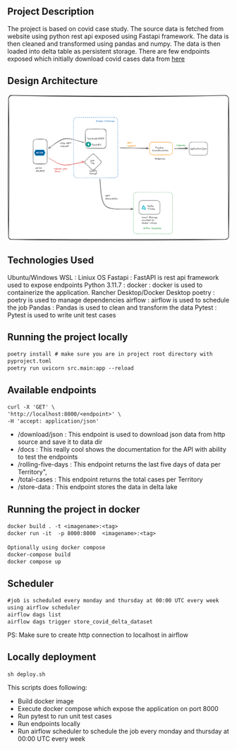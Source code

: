 ## Project Description

The project is based on covid case study. The source data is fetched from website using python rest api exposed using Fastapi framework.
The data is then cleaned and transformed using pandas and numpy. The data is then loaded into delta table as persistent storage.
There are few endpoints exposed which initially download covid cases data from [here](https://www.ecdc.europa.eu/en/publications-data/data-daily-new-cases-covid-19-eueea-country)

## Design Architecture

![Alt text](DESIGN_ARCHITECTURE.png)

## Technologies Used
Ubuntu/Windows WSL : Liniux OS
Fastapi : FastAPI is rest api framework used to expose endpoints 
Python 3.11.7 :
docker : docker is used to containerize the application. Rancher Desktop/Docker Desktop
poetry : poetry is used to manage dependencies
airflow : airflow is used to schedule the job
Pandas : Pandas is used to clean and transform the data
Pytest : Pytest is used to write unit test cases

## Running the project locally 

    poetry install # make sure you are in project root directory with pyproject.toml
    poetry run uvicorn src.main:app --reload 

## Available endpoints

    curl -X 'GET' \
    'http://localhost:8000/<endpoint>' \
    -H 'accept: application/json'

- /download/json : This endpoint is used to download json data from http source and save it to data dir 
- /docs : This really cool shows the documentation for the API with ability to test the endpoints
- /rolling-five-days : This endpoint returns the last five days of data per Territory",
- /total-cases : This endpoint returns the total cases per Territory
- /store-data : This endpoint stores the data in delta lake



## Running the project in docker
    
    docker build . -t <imagename>:<tag>
    docker run -it  -p 8000:8000  <imagename>:<tag>

    Optionally using docker compose
    docker-compose build 
    docker compose up

## Scheduler
    #job is scheduled every monday and thursday at 00:00 UTC every week using airflow scheduler
    airflow dags list
    airflow dags trigger store_covid_delta_dataset
PS: Make sure to create http connection to localhost in airflow

## Locally deployment 
    sh deploy.sh 
This scripts does following:
- Build docker image
- Execute docker compose which expose the application on port 8000 
- Run pytest to run unit test cases
- Run endpoints locally
- Run airflow scheduler to schedule the job every monday and thursday at 00:00 UTC every week

    